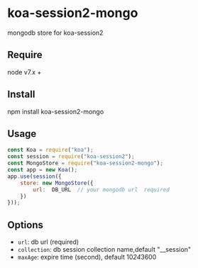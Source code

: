 # koa-session2-mongo
mongodb store for koa-session2 


## Require
node v7.x +

## Install
npm install koa-session2-mongo

## Usage
```js
const Koa = require("koa");
const session = require("koa-session2");
const MongoStore = require("koa-session2-mongo");
const app = new Koa();
app.use(session({     
    store: new MongoStore({
        url:  DB_URL  // your mongodb url  required
    })
}));

```

## Options
- `url`:   db url (required)
- `collection`: db session collection name,default  "__session"
- `maxAge`: expire time (second), default 10*24*3600
